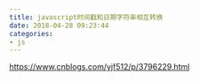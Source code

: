 ```yaml
---
title: javascript时间戳和日期字符串相互转换
date: 2018-04-28 09:23:44
categories:
- js   
---
```


https://www.cnblogs.com/yjf512/p/3796229.html